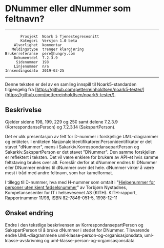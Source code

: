 DNummer eller dNummer som feltnavn?
===================================

 ------------------  ---------------------------------
           Prosjekt  Noark 5 Tjenestegresesnitt
           Kategori  Versjon 1.0 beta
        Alvorlighet  kommentar
       Meldingstype  trenger klargjøring
    Brukerreferanse  pere@hungry.com
        Dokumentdel  7.2.3.9
         Sidenummer  198
        Linjenummer  n/a
    Innsendingsdato  2019-03-25
 ------------------  ---------------------------------

Denne teksten er del av en samling innspill til Noark5-standarden
tilgjengelig fra [https://github.com/petterreinholdtsen/noark5-tester/](https://github.com/petterreinholdtsen/noark5-tester/).

Beskrivelse
-----------

Gjelder sidene 198, 199, 229 og 250 samt delene 7.2.3.9
(KorrespondansePerson) og 7.2.3.14 (SakspartPerson).

Det er ulik presentasjon av felt for D-nummer i forskjellige
UML-diagrammer og entiteter.  I entiteten
NasjonaleIdentifikatorer.Personidentifikator er det stavet "dNummer",
mens i Sakarkiv.KorrespondansepartPerson og Sakarkiv.SakspartPerson er
det stavet "DNummer".  Den samme forskjellen er reflektert i teksten.
Det vil være enklere for brukere av API-et hvis samme feltstaving
brukes over alt.  Foreslår derfor at dNummer endres til DNummer eller
DNummer endres til dNummer over det hele.  dNummer virker å være mest
i tråd med andre feltnavn, som har kamelformat.

I tillegg til D-nummer, hva med H-nummer som omtalt i
"[Hjelpenummer for personer uten kjent
fødselsnummer](https://sh.ehelse.no/hkode/arkiv/Delte%20dokumenter/KITH/upload/939/R11-98Hjelpenummer.pdf)"
av Torbjørn Nystadnes, Kompetansesenter for IT i helsevesenet AS
(KITH).  KITH-rapport, Rapportnummer 11/98, ISBN 82-7846-051-5,
1998-12-11

Ønsket endring
--------------

Endre i den tekstlige beskrivensen av KorrespondansepartPerson og
SakspartPerson til å bruke dNummer i stedet for DNummer.  Tilsvarende
endre UML-diagrammene uml-klasse-person-og-organisasjonsdata,
uml-klasse-avskrivning og uml-klasse-person-og-organisasjonsdata
